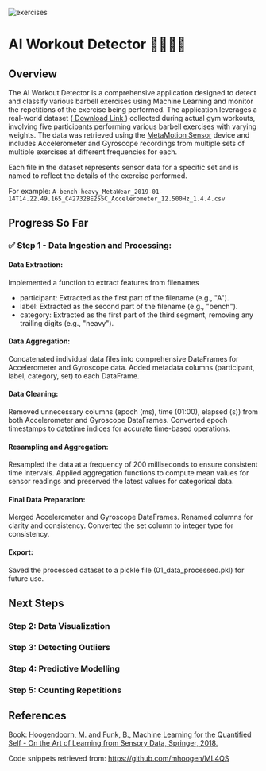 ![exercises](https://github.com/user-attachments/assets/dc7a594b-be6c-40ac-ad19-efa4189bc3a1)

# AI Workout Detector 🏋️‍♂️🕵️‍♂️

## Overview
The AI Workout Detector is a comprehensive application designed to detect and classify various barbell exercises using Machine Learning and monitor the repetitions of the exercise being performed. The application leverages a real-world dataset ([ Download Link ](https://secure-res.craft.do/v2/VDcx9pyWxusPMveFX3m6KG6HXbjF2gSLkdV3zTrPX8WWrkjoh6aJinsjsSg9tEdgeMZcjDWdtZd28EhN2o2xY1Ui9TfDF5BLtGfUvYhVMqbVgdBdG7UWggpP3rR3DnS5CP9iupmM9rQQPpc9EREkeFXTSsmWXLbb98D3kdakxcembuRAC65ewTeSez8H1yd1GqFYoL76ZhHHGYrL1a4QgNa3G1pHhMLMViLV1PjeuDVxboZBTgp4S8SUsyZZDTixk5jNFwM8BZxff3Mwd8JtxQYkKkGsj8mVm75oGZaFbSGXAkLTsP/MetaMotion.zip)) collected during actual gym workouts, involving five participants performing various barbell exercises with varying weights. The data was retrieved using the [MetaMotion Sensor](https://mbientlab.com/metamotions/) device and includes Accelerometer and Gyroscope recordings from multiple sets of multiple exercises at different frequencies for each.

Each file in the dataset represents sensor data for a specific set and is named to reflect the details of the exercise performed.

For example: `A-bench-heavy_MetaWear_2019-01-14T14.22.49.165_C42732BE255C_Accelerometer_12.500Hz_1.4.4.csv`

## Progress So Far

### ✅ Step 1 - Data Ingestion and Processing:

#### Data Extraction:
Implemented a function to extract features from filenames
- participant: Extracted as the first part of the filename (e.g., "A").
- label: Extracted as the second part of the filename (e.g., "bench").
- category: Extracted as the first part of the third segment, removing any trailing digits (e.g., "heavy").

#### Data Aggregation:
Concatenated individual data files into comprehensive DataFrames for Accelerometer and Gyroscope data.
Added metadata columns (participant, label, category, set) to each DataFrame.

#### Data Cleaning:
Removed unnecessary columns (epoch (ms), time (01:00), elapsed (s)) from both Accelerometer and Gyroscope DataFrames.
Converted epoch timestamps to datetime indices for accurate time-based operations.

#### Resampling and Aggregation:
Resampled the data at a frequency of 200 milliseconds to ensure consistent time intervals.
Applied aggregation functions to compute mean values for sensor readings and preserved the latest values for categorical data.

#### Final Data Preparation:
Merged Accelerometer and Gyroscope DataFrames.
Renamed columns for clarity and consistency.
Converted the set column to integer type for consistency.

#### Export:
Saved the processed dataset to a pickle file (01_data_processed.pkl) for future use.

## Next Steps
### Step 2: Data Visualization
### Step 3: Detecting Outliers
### Step 4: Predictive Modelling
### Step 5: Counting Repetitions

## References

Book: [Hoogendoorn, M. and Funk, B., Machine Learning for the Quantified Self - On the Art of Learning from Sensory Data, Springer, 2018.](https://link.springer.com/book/10.1007/978-3-319-66308-1)

Code snippets retrieved from: https://github.com/mhoogen/ML4QS
